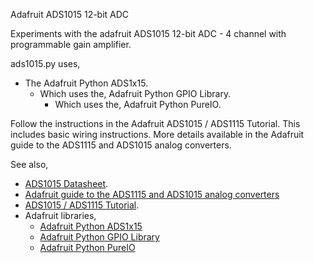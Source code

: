 Adafruit ADS1015 12-bit ADC

Experiments with the adafruit ADS1015 12-bit ADC - 4 channel with programmable gain amplifier.

ads1015.py uses,
* The Adafruit Python ADS1x15.
  * Which uses the,  Adafruit Python GPIO Library.
    * Which uses the, Adafruit Python PureIO.

Follow the instructions in the Adafruit ADS1015 / ADS1115 Tutorial.
This includes basic wiring instructions.  More details available in the Adafruit guide to the ADS1115 and ADS1015 analog converters.

See also,

* [ADS1015 Datasheet](https://cdn-shop.adafruit.com/datasheets/ads1015.pdf).
* [Adafruit guide to the ADS1115 and ADS1015 analog converters](https://learn.adafruit.com/adafruit-4-channel-adc-breakouts?view=all)
* [ADS1015 / ADS1115 Tutorial](https://learn.adafruit.com/raspberry-pi-analog-to-digital-converters/ads1015-slash-ads1115).
* Adafruit libraries,
  * [Adafruit Python ADS1x15](https://github.com/adafruit/Adafruit_Python_ADS1X15)
  * [Adafruit Python GPIO Library](https://github.com/adafruit/Adafruit_Python_GPIO)
  * [Adafruit Python PureIO](https://github.com/adafruit/Adafruit_Python_PureIO)
